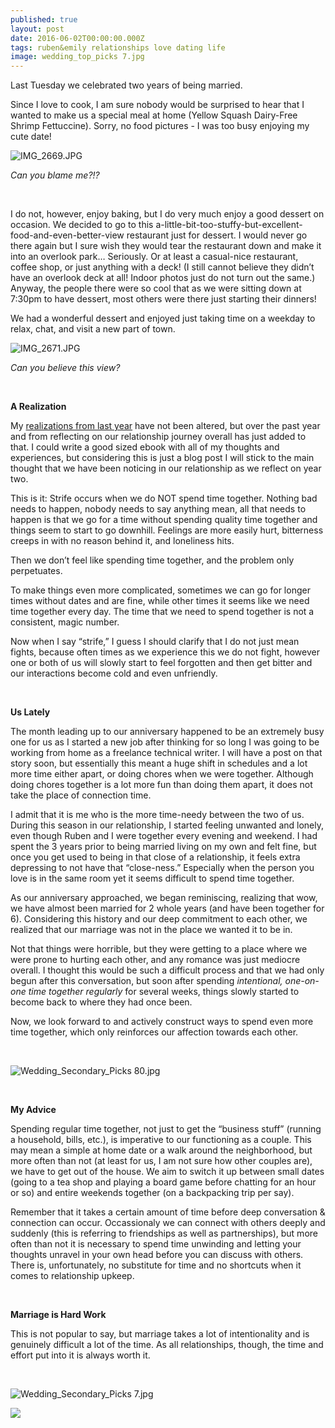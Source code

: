```yaml
---
published: true
layout: post
date: 2016-06-02T00:00:00.000Z
tags: ruben&emily relationships love dating life
image: wedding_top_picks 7.jpg
---
```

Last Tuesday we celebrated two years of being married.

Since I love to cook, I am sure nobody would be surprised to hear that I wanted to make us a special meal at home (Yellow Squash Dairy-Free Shrimp Fettuccine). Sorry, no food pictures - I was too busy enjoying my cute date!

![IMG_2669.JPG](/content/IMG_2669-JPG.jpg)

*Can you blame me?!?*

<br>

I do not, however, enjoy baking, but I do very much enjoy a good dessert on occasion. We decided to go to this a-little-bit-too-stuffy-but-excellent-food-and-even-better-view restaurant just for dessert. I would never go there again but I sure wish they would tear the restaurant down and make it into an overlook park… Seriously. Or at least a casual-nice restaurant, coffee shop, or just anything with a deck! (I still cannot believe they didn’t have an overlook deck at all! Indoor photos just do not turn out the same.) Anyway, the people there were so cool that as we were sitting down at 7:30pm to have dessert, most others were there just starting their dinners!

We had a wonderful dessert and enjoyed just taking time on a weekday to relax, chat, and visit a new part of town.

![IMG_2671.JPG](/content/IMG_2671-JPG.jpg)

*Can you believe this view?*

<br>

**A Realization**

My [realizations from last year](http://emily.rubennic.com/recipes/marriage-and-wedding-cakes) have not been altered, but over the past year and from reflecting on our relationship journey overall has just added to that. I could write a good sized ebook with all of my thoughts and experiences, but considering this is just a blog post I will stick to the main thought that we have been noticing in our relationship as we reflect on year two.


This is it: Strife occurs when we do NOT spend time together. Nothing bad needs to happen, nobody needs to say anything mean, all that needs to happen is that we go for a time without spending quality time together and things seem to start to go downhill. Feelings are more easily hurt, bitterness creeps in with no reason behind it, and loneliness hits.

Then we don’t feel like spending time together, and the problem only perpetuates.

To make things even more complicated, sometimes we can go for longer times without dates and are fine, while other times it seems like we need time together every day. The time that we need to spend together is not a consistent, magic number.

Now when I say “strife,” I guess I should clarify that I do not just mean fights, because often times as we experience this we do not fight, however one or both of us will slowly start to feel forgotten and then get bitter and our interactions become cold and even unfriendly.

<br>

**Us Lately**

The month leading up to our anniversary happened to be an extremely busy one for us as I started a new job after thinking for so long I was going to be working from home as a freelance technical writer. I will have a post on that story soon, but essentially this meant a huge shift in schedules and a lot more time either apart, or doing chores when we were together. Although doing chores together is a lot more fun than doing them apart, it does not take the place of connection time.

I admit that it is me who is the more time-needy between the two of us. During this season in our relationship, I started feeling unwanted and lonely, even though Ruben and I were together every evening and weekend. I had spent the 3 years prior to being married living on my own and felt fine, but once you get used to being in that close of a relationship, it feels extra depressing to not have that “close-ness.” Especially when the person you love is in the same room yet it seems difficult to spend time together.

As our anniversary approached, we began reminiscing, realizing that wow, we have almost been married for 2 whole years (and have been together for 6). Considering this history and our deep commitment to each other, we realized that our marriage was not in the place we wanted it to be in.

Not that things were horrible, but they were getting to a place where we were prone to hurting each other, and any romance was just mediocre overall. I thought this would be such a difficult process and that we had only begun after this conversation, but soon after spending *intentional, one-on-one time together regularly* for several weeks, things slowly started to become back to where they had once been.

Now, we look forward to and actively construct ways to spend even more time together, which only reinforces our affection towards each other.

<br>



![Wedding_Secondary_Picks 80.jpg](/content/Wedding_Secondary_Picks-80.jpg)

<br>

**My Advice**

Spending regular time together, not just to get the “business stuff” (running a household, bills, etc.), is imperative to our functioning as a couple. This may mean a simple at home date or a walk around the neighborhood, but more often than not (at least for us, I am not sure how other couples are), we have to get out of the house. We aim to switch it up between small dates (going to a tea shop and playing a board game before chatting for an hour or so) and entire weekends together (on a backpacking trip per say).

Remember that it takes a certain amount of time before deep conversation & connection can occur. Occassionaly we can connect with others deeply and suddenly (this is referring to friendships as well as partnerships), but more often than not it is necessary to spend time unwinding and letting your thoughts unravel in your own head before you can discuss with others. There is, unfortunately, no substitute for time and no shortcuts when it comes to relationship upkeep.

<br>

**Marriage is Hard Work**

This is not popular to say, but marriage takes a lot of intentionality and is genuinely difficult a lot of the time. As all relationships, though, the time and effort put into it is always worth it.

<br>

![Wedding_Secondary_Picks 7.jpg](/content/Wedding_Secondary_Picks-7.jpg)



<a href="//www.pinterest.com/pin/create/button/" data-pin-do="buttonBookmark"  data-pin-color="red"><img src="//assets.pinterest.com/images/pidgets/pinit_fg_en_rect_red_20.png" /></a>
<!-- Please call pinit.js only once per page -->
<script type="text/javascript" async defer src="//assets.pinterest.com/js/pinit.js"></script>
